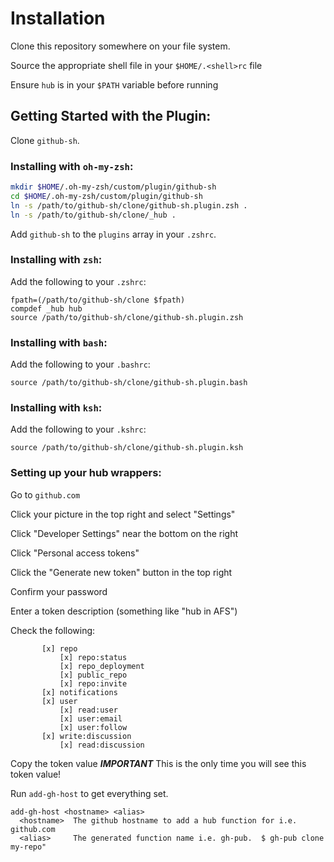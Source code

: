 # Installation

Clone this repository somewhere on your file system.

Source the appropriate shell file in your `$HOME/.<shell>rc` file

Ensure `hub` is in your `$PATH` variable before running

## Getting Started with the Plugin:

Clone `github-sh`.

### Installing with `oh-my-zsh`:

```sh
mkdir $HOME/.oh-my-zsh/custom/plugin/github-sh
cd $HOME/.oh-my-zsh/custom/plugin/github-sh
ln -s /path/to/github-sh/clone/github-sh.plugin.zsh .
ln -s /path/to/github-sh/clone/_hub .
```
Add `github-sh` to the `plugins` array in your `.zshrc`.

### Installing with `zsh`:

Add the following to your `.zshrc`:
```
fpath=(/path/to/github-sh/clone $fpath)
compdef _hub hub
source /path/to/github-sh/clone/github-sh.plugin.zsh
```

### Installing with `bash`:

Add the following to your `.bashrc`:
```
source /path/to/github-sh/clone/github-sh.plugin.bash
```

### Installing with `ksh`:

Add the following to your `.kshrc`:
```
source /path/to/github-sh/clone/github-sh.plugin.ksh
```

### Setting up your hub wrappers:

Go to `github.com`

Click your picture in the top right and select "Settings"

Click "Developer Settings" near the bottom on the right

Click "Personal access tokens"

Click the "Generate new token" button in the top right

Confirm your password

Enter a token description (something like "hub in AFS")

Check the following:
```
       [x] repo
           [x] repo:status
           [x] repo_deployment
           [x] public_repo
           [x] repo:invite
       [x] notifications
       [x] user
           [x] read:user
           [x] user:email
           [x] user:follow
       [x] write:discussion
           [x] read:discussion
```


Copy the token value
 *****IMPORTANT***** This is the only time you will see this token value!

Run `add-gh-host` to get everything set.

```
add-gh-host <hostname> <alias>
  <hostname>  The github hostname to add a hub function for i.e. github.com
  <alias>     The generated function name i.e. gh-pub.  $ gh-pub clone my-repo"
```
